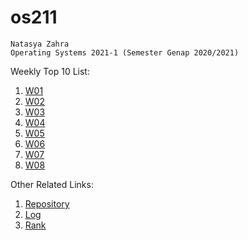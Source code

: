 # os211
```
Natasya Zahra
Operating Systems 2021-1 (Semester Genap 2020/2021)
```

Weekly Top 10 List:

1. [W01](https://natsyz.github.io/os211/W01/)
2. [W02](https://natsyz.github.io/os211/W02/)
3. [W03](https://natsyz.github.io/os211/W03/)
4. [W04](https://natsyz.github.io/os211/W04/)
5. [W05](https://natsyz.github.io/os211/W05/)
6. [W06](https://natsyz.github.io/os211/W06/)
7. [W07](https://natsyz.github.io/os211/W07/)
8. [W08](https://natsyz.github.io/os211/W08/)

Other Related Links:

1. [Repository](https://github.com/natsyz/os211)
2. [Log](https://natsyz.github.io/os211/TXT/mylog.txt)
3. [Rank](https://natsyz.github.io/os211/TXT/myrank.txt)
